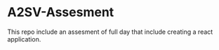 # A2SV-Assesment
This repo include an assesment of full day that include creating a react application.
